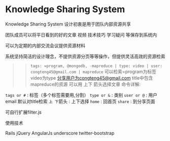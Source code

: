 # Knowledge Sharing System

Knowledge Sharing System 设计初衷是用于团队内部资源共享

团队成员可以将平日看到的好的文章 视频 技术技巧 学习疑问 等保存到系统内

可以为定期的内部交流会议提供资源材料

系统坚持简洁的设计理念，不提供资源分页等等操作，但提供灵活高效的资源检索

>>`tags: =program, @mongodb, -mapreduce | type: video | user: congteng45@gmail.com | mapreduce`
>> 可以检索=program为标签 video为type 分享用户为congteng45@gmail.com title中包含mapreduce的资源
可以用 上下 箭头选择文章
命令详解:

`tags or #` : 标签（多个标签需要用,分割）
`type or &` : 类别
`user or @` : 用户email
默认对title检索
`上 下`箭头 : 上下选择
`home`      : 回首页
`share`     : 到分享页面

可自行扩展filter.js

使用技术

Rails 
jQuery
AngularJs
underscore
twitter-bootstrap
